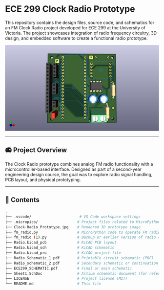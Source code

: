 # ECE 299 Clock Radio Prototype

This repository contains the design files, source code, and schematics for an FM Clock Radio project developed for ECE 299 at the University of Victoria. The project showcases integration of radio frequency circuitry, 3D design, and embedded software to create a functional radio prototype.

![3D Prototype](Clock-Radio_Final_Submission.jpg)

---

## 📻 Project Overview

The Clock Radio prototype combines analog FM radio functionality with a microcontroller-based interface. Designed as part of a second-year engineering design course, the goal was to explore radio signal handling, PCB layout, and physical prototyping.

---

## 🧰 Contents

```bash
.
├── .vscode/                      # VS Code workspace settings
├── .micropico/                  # Project files related to MicroPython on Pico
├── Clock-Radio_Prototype.jpg    # Rendered 3D prototype image
├── fm_radio.py                  # MicroPython code to operate FM radio
├── fm_radio (1).py              # Backup or earlier version of radio code
├── Radio.kicad_pcb              # KiCAD PCB layout
├── Radio.kicad_sch              # KiCAD schematic
├── Radio.kicad_pro              # KiCAD project file
├── Radio_Schematic_1.pdf        # Printable circuit schematic (PDF)
├── Radio_schematic_2.pdf        # Secondary schematic or continuation
├── ECE299_SCHEMATIC.pdf         # Final or main schematic
├── Sheet1.SchDoc                # Altium schematic document (for reference)
├── LICENSE                      # Project license (MIT)
└── README.md                    # This file

